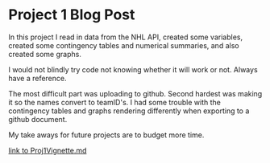 # Project 1 Blog Post 

In this project I read in data from the NHL API, created some variables, created some contingency tables and numerical summaries, and also created some graphs. 

I would not blindly try code not knowing whether it will work or not. Always have a reference. 

The most difficult part was uploading to github. Second hardest was making it so the names convert to teamID's. I had some trouble with the contingency tables and graphs rendering differently when exporting to a github document. 

My take aways for future projects are to budget more time. 


[link to Proj1Vignette.md](https://github.com/drvend/Project-1/blob/master/Proj1Vignette.md)

